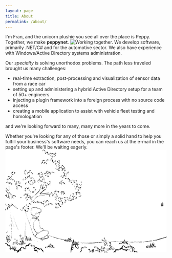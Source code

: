 ```yaml
---
layout: page
title: About
permalink: /about/
---
```

I'm Fran, and the unicorn plushie you see all over the place is Peppy. Together, we make **peppynet**.
![Working together.](/assets/images/work2_bl_transparent_mini.gif)
We develop software, primarily .NET/C# and for the automotive sector. 
We also have experience with Windows/Active Directory systems administration.

Our _specialty_ is solving unorthodox problems. The path less traveled brought us many challenges:
- real-time extraction, post-processing and visualization of sensor data from a race car
- setting up and administering a hybrid Active Directory setup for a team of 50+ engineers
- injecting a plugin framework into a foreign process with no source code access 
- creating a mobile application to assist with vehicle fleet testing and homologation

and we're looking forward to many, many more in the years to come.

Whether you're looking for any of those or simply a solid hand to help you fulfill your business's software needs,
you can reach us at the e-mail in the page's footer. We'll be waiting eagerly.
![A nice vista to wave you goodbye.](/assets/images/f_bl_transparent.gif)
